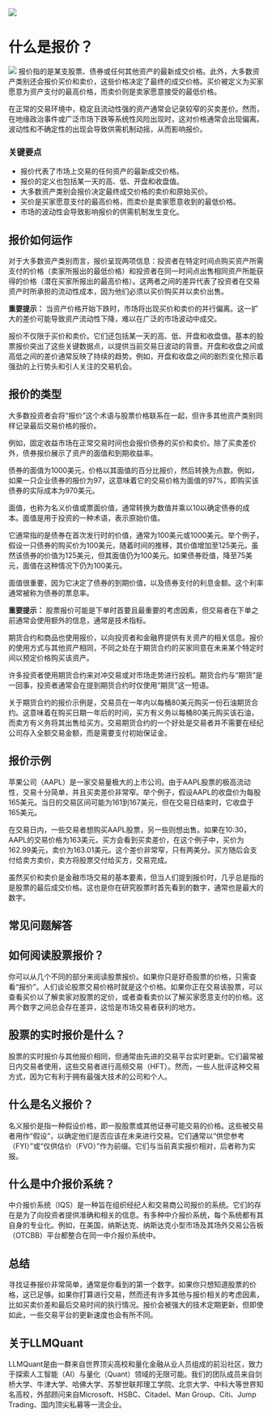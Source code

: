![](https://fastly.jsdelivr.net/gh/bucketio/img11@main/2024/10/21/1729466068183-23134fce-3131-4262-b18c-f378d71af4f6.gif)
# 什么是报价？
![](https://fastly.jsdelivr.net/gh/bucketio/img9@main/2024/10/20/1729465031968-b3c8959e-1d37-4b8a-91b1-b0b0dfe25143.png)
报价指的是某支股票、债券或任何其他资产的最新成交价格。此外，大多数资产类别还会报价买价和卖价，这些价格决定了最终的成交价格。买价被定义为买家愿意为资产支付的最高价格，而卖价则是卖家愿意接受的最低价格。

在正常的交易环境中，稳定且流动性强的资产通常会记录较窄的买卖差价。然而，在地缘政治事件或广泛市场下跌等系统性风险出现时，这对价格通常会出现偏离。波动性和不确定性的出现会导致供需机制动摇，从而影响报价。

### 关键要点

- 报价代表了市场上交易的任何资产的最新成交价格。
- 报价的定义也包括某一天的高、低、开盘和收盘值。
- 大多数资产类别会报价决定最终成交价格的卖价和原始买价。
- 买价是买家愿意支付的最高价格，而卖价是卖家愿意收到的最低价格。
- 市场的波动性会导致影响报价的供需机制发生变化。

## 报价如何运作

对于大多数资产类别而言，报价呈现两项信息：投资者在特定时间点购买资产所需支付的价格（卖家所报出的最低价格）和投资者在同一时间点出售相同资产所能获得的价格（潜在买家所报出的最高价格）。这两者之间的差异代表了投资者在交易资产时所承担的流动性成本，因为他们必须以买价购买并以卖价出售。

**重要提示：** 当资产价格开始下跌时，市场将出现买价和卖价的并行偏离。这一扩大的差价可能导致资产流动性下降，难以在广泛的市场波动中成交。

报价不仅限于买价和卖价。它们还包括某一天的高、低、开盘和收盘值。基本的股票报价突出了这些关键数据点，以提供当前交易日波动的背景。开盘和收盘之间或高低之间的差价通常反映了持续的趋势。例如，开盘和收盘之间的剧烈变化预示着强劲的上行势头和引人关注的交易机会。

## 报价的类型

大多数投资者会将“报价”这个术语与股票价格联系在一起，但许多其他资产类别同样记录最后交易价格的报价。

例如，固定收益市场在正常交易时间也会报价债券的买价和卖价。除了买卖差价外，债券报价展示了资产的面值和到期收益率。

债券的面值为1000美元，价格以其面值的百分比报价，然后转换为点数。例如，如果一只企业债券的报价为97，这意味着它的交易价格为面值的97%，即购买该债券的实际成本为970美元。

面值，也称为名义价值或票面价值，通常转换为数值并乘以10以确定债券的成本。面值是用于投资的一种术语，表示原始价值。

它通常指的是债券在首次发行时的价值，通常为100美元或1000美元。举个例子，假设一只债券的购买价为100美元，随着时间的推移，其价值增加至125美元。虽然该债券的价值为125美元，但其面值仍为100美元。如果债券贬值，降至75美元，面值在这种情况下仍为100美元。

面值很重要，因为它决定了债券的到期价值，以及债券支付的利息金额。这个利率通常被称为债券的票息率。

**重要提示：** 股票报价可能是下单时首要且最重要的考虑因素，但交易者在下单之前通常会使用额外的信息，通常是技术指标。

期货合约和商品也使用报价，以向投资者和金融界提供有关资产的相关信息。报价的使用方式与其他资产相同，不同之处在于期货合约的买家同意在未来某个特定时间以预定价格购买该资产。

许多投资者使用期货合约来对冲交易或对市场走势进行投机。期货合约与“期货”是一回事，投资者通常会在提到期货合约时仅使用“期货”这一短语。

关于期货合约的报价示例是，交易员在一年内以每桶80美元购买一份石油期货合约。这意味着在购买日期一年后的时间，买方有义务以每桶80美元购买该石油，而卖方有义务将其出售给买方。交易期货合约的一个好处是交易者并不需要在经纪公司存入全额交易金额，而是需要支付初始保证金。

## 报价示例

苹果公司（AAPL）是一家交易量极大的上市公司。由于AAPL股票的极高流动性，交易十分简单，并且买卖差价非常窄。举个例子，假设AAPL的收盘价为每股165美元。当日的交易区间可能为161到167美元，但在交易日结束时，它收盘于165美元。

在交易日内，一些交易者想购买AAPL股票，另一些则想出售。如果在10:30，AAPL的交易价格为163美元，买方会看到买卖差价，在这个例子中，买价为162.99美元，卖价为163.01美元。这个差价非常窄，只有两美分。买方随后会支付给卖方卖价，卖方将股票交付给买方，交易完成。

虽然买价和卖价是金融市场交易的基本要素，但当人们提到报价时，几乎总是指的是股票的最后成交价格。这也是你在研究股票时首先看到的数字，通常也是最大的数字。

## 常见问题解答

## 如何阅读股票报价？

你可以从几个不同的部分来阅读股票报价。如果你只是好奇股票的价格，只需查看“报价”。人们谈论股票交易价格时就是这个价格。如果你正在交易该股票，可以查看买价以了解卖家对股票的定价，或者查看卖价以了解买家愿意支付的价格。这两个数字之间总会存在差异，这恰是市场交易者获利的地方。

## 股票的实时报价是什么？

股票的实时报价与其他报价相同，但通常由先进的交易平台实时更新。它们最常被日内交易者使用，这些交易者进行高频交易（HFT）。然而，一些人批评这种交易方式，因为它有利于拥有最强大技术的公司和个人。

## 什么是名义报价？

名义报价是指一种假设价格，即一股股票或其他证券可能交易的价格。这些被交易者用作“假设”，以确定他们是否应该在未来进行交易。它们通常以“供您参考（FYI）”或“仅供估价（FVO）”作为前缀。它们与当前真实报价相对，后者称为实报。

## 什么是中介报价系统？

中介报价系统（IQS）是一种旨在组织经纪人和交易商公司报价的系统。它们的存在是为了向投资者提供准确和相关的信息。有多种中介报价系统，每个系统都有其自身的专业化。例如，在美国，纳斯达克、纳斯达克小型市场及其场外交易公告板（OTCBB）平台都整合在同一中介报价系统中。

## 总结

寻找证券报价非常简单，通常是你看到的第一个数字。如果你只想知道股票的价格，这已足够。如果你打算进行交易，然而还有许多其他与报价相关的考虑因素，比如买卖价差和最后交易时间的执行情况。报价会被强大的技术定期更新，但即使如此，一些交易平台的更新速度也会有所不同。

## 关于LLMQuant

LLMQuant是由一群来自世界顶尖高校和量化金融从业人员组成的前沿社区，致力于探索人工智能（AI）与量化（Quant）领域的无限可能。我们的团队成员来自剑桥大学、牛津大学、哈佛大学、苏黎世联邦理工学院、北京大学、中科大等世界知名高校，外部顾问来自Microsoft、HSBC、Citadel、Man Group、Citi、Jump Trading、国内顶尖私募等一流企业。